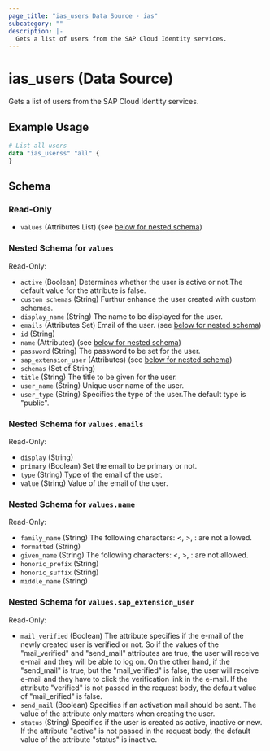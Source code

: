 ```yaml
---
page_title: "ias_users Data Source - ias"
subcategory: ""
description: |-
  Gets a list of users from the SAP Cloud Identity services.
---
```


# ias_users (Data Source)

Gets a list of users from the SAP Cloud Identity services.

## Example Usage

```terraform
# List all users
data "ias_userss" "all" {
}
```

<!-- schema generated by tfplugindocs -->
## Schema

### Read-Only

- `values` (Attributes List) (see [below for nested schema](#nestedatt--values))

<a id="nestedatt--values"></a>
### Nested Schema for `values`

Read-Only:

- `active` (Boolean) Determines whether the user is active or not.The default value for the attribute is false.
- `custom_schemas` (String) Furthur enhance the user created with custom schemas.
- `display_name` (String) The name to be displayed for the user.
- `emails` (Attributes Set) Email of the user. (see [below for nested schema](#nestedatt--values--emails))
- `id` (String)
- `name` (Attributes) (see [below for nested schema](#nestedatt--values--name))
- `password` (String) The password to be set for the user.
- `sap_extension_user` (Attributes) (see [below for nested schema](#nestedatt--values--sap_extension_user))
- `schemas` (Set of String)
- `title` (String) The title to be given for the user.
- `user_name` (String) Unique user name of the user.
- `user_type` (String) Specifies the type of the user.The default type is "public".

<a id="nestedatt--values--emails"></a>
### Nested Schema for `values.emails`

Read-Only:

- `display` (String)
- `primary` (Boolean) Set the email to be primary or not.
- `type` (String) Type of the email of the user.
- `value` (String) Value of the email of the user.


<a id="nestedatt--values--name"></a>
### Nested Schema for `values.name`

Read-Only:

- `family_name` (String) The following characters: <, >, : are not allowed.
- `formatted` (String)
- `given_name` (String) The following characters: <, >, : are not allowed.
- `honoric_prefix` (String)
- `honoric_suffix` (String)
- `middle_name` (String)


<a id="nestedatt--values--sap_extension_user"></a>
### Nested Schema for `values.sap_extension_user`

Read-Only:

- `mail_verified` (Boolean) The attribute specifies if the e-mail of the newly created user is verified or not. So if the values of the "mail_verified" and "send_mail" attributes are true, the user will receive e-mail and they will be able to log on. On the other hand, if the "send_mail" is true, but the "mail_verified" is false, the user will receive e-mail and they have to click the verification link in the e-mail. If the attribute "verified" is not passed in the request body, the default value of "mail_erified" is false.
- `send_mail` (Boolean) Specifies if an activation mail should be sent. The value of the attribute only matters when creating the user.
- `status` (String) Specifies if the user is created as active, inactive or new. If the attribute "active" is not passed in the request body, the default value of the attribute "status" is inactive.